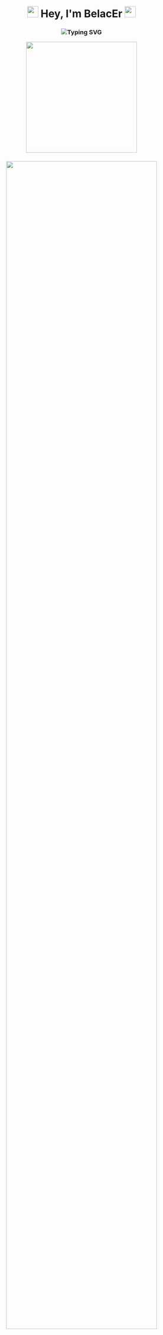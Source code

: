 <h1 align="center"> 
  <img src="https://media.giphy.com/media/hvRJCLFzcasrR4ia7z/giphy.gif" width="30px"> 
  Hey, I'm BelacEr 
  <img src="https://media.giphy.com/media/hvRJCLFzcasrR4ia7z/giphy.gif" width="30px">
</h1>

<h3 align="center">
  <img src="https://readme-typing-svg.herokuapp.com?font=Fira+Code&pause=1000&color=5BCDEC&center=true&vCenter=true&width=435&lines=CS+Student+%7C+Python+Dev;Web+Enthusiast+%7C+Future+Computer+Scientist;Turning+Ideas+Into+Code+%3C3" alt="Typing SVG" />
</h3>

<div align="center">
  <img src="https://media.giphy.com/media/L1R1tvI9svkIWwpVYr/giphy.gif" width="300">
</div>

###

<div align="center">
  <img src="https://github-profile-summary-cards.vercel.app/api/cards/profile-details?username=belacer&theme=dracula" width="90%">
</div>

###

<div align="center">
  <img src="https://skillicons.dev/icons?i=python,html,css,git,linux,cpp,bash,vscode" height="60" />
</div>

###

<div align="center">
  <img src="https://github-readme-stats.vercel.app/api?username=belacer&show_icons=true&theme=dracula&hide_border=true&include_all_commits=true" height="180">
  <img src="https://github-readme-streak-stats.herokuapp.com/?user=belacer&theme=dracula&hide_border=true" height="180">
</div>

###

<div align="center">
  <img src="https://github-profile-trophy.vercel.app/?username=belacer&theme=dracula&column=7&margin-w=15&margin-h=15" height="150">
</div>

###

<div align="center">
  <img src="https://github-readme-activity-graph.vercel.app/graph?username=belacer&theme=dracula&hide_border=true&area=true" width="90%">
</div>

###

<div align="center">
  <h3>🧑‍💻 What I'm Working On</h3>
  <p>
    🔭 <b>Current Projects:</b><br>
    - 🕸️ Personal website (HTML/CSS)<br>
    - 🎮 Python games with PyGame<br>
    <br>
    🌱 <b>Learning:</b><br>
    - 🐍 Python core concepts<br>
    - 🌐 Web development basics<br>
    <br>
    🤝 <b>Looking for help with:</b><br>
    - 📚 Programming fundamentals<br>
    - 🔍 Learning resources<br>
  </p>
</div>

###

<div align="center">
  <img src="https://komarev.com/ghpvc/?username=belacer&label=Profile+Views&color=dracula&style=flat" alt="belacer" />
</div>

<picture>
  <source media="(prefers-color-scheme: dark)" srcset="https://raw.githubusercontent.com/[BelacEr]/[BelacEr]/output/pacman-contribution-graph-dark.svg">
  <source media="(prefers-color-scheme: light)" srcset="https://raw.githubusercontent.com/[BelacEr]/[BelacEr]/output/pacman-contribution-graph.svg">
  <img alt="pacman contribution graph" src="https://raw.githubusercontent.com/[BelacEr]/[BelacEr]/output/pacman-contribution-graph.svg">
</picture>
